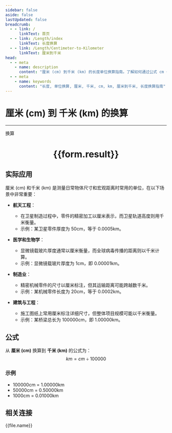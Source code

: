 ```yaml
---
sidebar: false
aside: false
lastUpdated: false
breadcrumb:
  - - link: /
      linkText: 首页
  - - link: /Length/index
      linkText: 长度换算
  - - link: /Length/Centimeter-to-Kilometer
      linkText: 厘米到千米
head:
  - - meta
    - name: description
      content: "厘米 (cm) 到千米 (km) 的长度单位换算指南。了解如何通过公式 cm ÷ 100000 换算为千米。"
  - - meta
    - name: keywords
      content: "长度, 单位换算, 厘米, 千米, cm, km, 厘米到千米, 长度换算指南"
---
```

# 厘米 (cm) 到 千米 (km) 的换算
---
<script setup>
import { onMounted, reactive, inject, ref } from 'vue'
import { NButton, NForm, NFormItem, NInput, NInputNumber, NSelect, NCard, useMessage,NGrid ,NGi } from 'naive-ui'
import { defineClientComponent } from 'vitepress'
import { Length } from '../../files';

const convert = inject('convert')

const form = reactive({
  number: null,
  result: '',
})

const convertHandler = () => {
  if (form.number !== null && !isNaN(form.number)) {
    const convertedValue = parseFloat(form.number) / 100000
    form.result = `${form.number}cm = ${convertedValue.toFixed(5)}km`
  } else {
    form.result = '请输入有效的数值。'
  }
}
</script>

<n-form size="large" :model="form">
  <n-form-item label="厘米 (cm)">
    <n-input-number v-model:value="form.number" placeholder="输入厘米" style="width: 100%" />
  </n-form-item>
  <n-form-item>
    <n-button type="primary" @click="convertHandler" block>换算</n-button>
  </n-form-item>
</n-form>

<n-card  embedded :bordered="false" hoverable>
  <div  style="text-align:center">
    <h1>{{form.result}}</h1>
  </div>
</n-card>

## 实际应用

厘米 (cm) 和千米 (km) 是测量日常物体尺寸和宏观距离时常用的单位，在以下场景中非常重要：

- **航天工程**：
  - 在卫星制造过程中，零件的精密加工以厘米表示，而卫星轨道高度则用千米衡量。
  - 示例：某卫星零件厚度为 50cm，等于 0.0005km。

- **医学和生物学**：
  - 显微镜载玻片厚度通常以厘米衡量，而全球病毒传播的距离则以千米计算。
  - 示例：显微镜载玻片厚度为 1cm，即 0.00001km。

- **制造业**：
  - 精密机械零件的尺寸以厘米标注，但其运输距离可能跨越数千米。
  - 示例：某机械零件长度为 20cm，等于 0.0002km。

- **建筑与工程**：
  - 施工图纸上常用厘米标注详细尺寸，但整体项目规模可能以千米衡量。
  - 示例：某桥梁总长为 100000cm，即 1.00000km。

## 公式

从 **厘米 (cm)** 换算到 **千米 (km)** 的公式为：
$$ km = cm \div 100000 $$

### 示例
- 100000cm = 1.00000km
- 50000cm = 0.50000km
- 1000cm = 0.01000km

## 相关连接
<n-grid x-gap="12" :cols="4">
  <n-gi v-for="(file, index) in Length" :key="index">
    <n-button
      text
      tag="a"
      :href="file.path"
      type="primary"
    >
      {{file.name}}
    </n-button>
  </n-gi>
</n-grid>